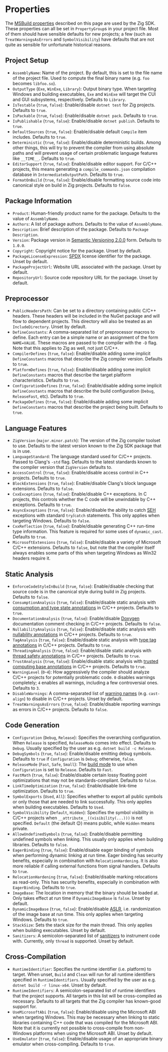 # Properties

The
[MSBuild properties](https://docs.microsoft.com/en-us/visualstudio/msbuild/msbuild-properties)
described on this page are used by the Zig SDK. These properties can all be set
in `PropertyGroup`s in your project file. Most of them should have sensible
defaults for new projects; a few (such as `TreatWarningsAsErrors` and
`SymbolVisibility`) have defaults that are not quite as sensible for unfortunate
historical reasons.

## Project Setup

* `AssemblyName`: Name of the project. By default, this is set to the file name
  of the project file. Used to compute the final binary name (e.g. `foo` becomes
  `libfoo.so`).
* `OutputType` (`Exe`, `WinExe`, `Library`): Output binary type. When targeting
  Windows and building executables, `Exe` and `WinExe` will target the CUI and
  GUI subsystems, respectively. Defaults to `Library`.
* `IsTestable` (`true`, `false`): Enable/disable `dotnet test` for Zig projects.
  Defaults to `true`.
* `IsPackable` (`true`, `false`): Enable/disable `dotnet pack`. Defaults to
  `true`.
* `IsPublishable` (`true`, `false`): Enable/disable `dotnet publish`. Defaults
  to `true`.
* `DefaultSources` (`true`, `false`): Enable/disable default `Compile` item
  includes. Defaults to `true`.
* `Deterministic` (`true`, `false`): Enable/disable deterministic builds. Among
  other things, this will try to prevent the compiler from using absolute paths
  and will prevent usage of certain problematic language features like
  `__TIME__`. Defaults to `true`.
* `EditorSupport` (`true`, `false`): Enable/disable editor support. For C/C++
  projects, this means generating a `compile_commands.json` compilation database
  in `IntermediateOutputPath`. Defaults to `true`.
* `FormatOnBuild` (`true`, `false`): Enable/disable formatting source code into
  canonical style on build in Zig projects. Defaults to `false`.

## Package Information

* `Product`: Human-friendly product name for the package. Defaults to the value
  of `AssemblyName`.
* `Authors`: A list of package authors. Defaults to the value of `AssemblyName`.
* `Description`: Brief description of the package. Defaults to
  `Package Description`.
* `Version`: Package version in [Semantic Versioning 2.0.0](https://semver.org)
  form. Defaults to `1.0.0`.
* `Copyright`: Copyright notice for the package. Unset by default.
* `PackageLicenseExpression`: [SPDX](https://spdx.org/licenses) license
  identifier for the package. Unset by default.
* `PackageProjectUrl`: Website URL associated with the package. Unset by
  default.
* `RepositoryUrl`: Source code repository URL for the package. Unset by default.

## Preprocessor

* `PublicHeadersPath`: Can be set to a directory containing public C/C++
  headers. These headers will be included in the NuGet package and will flow to
  dependent projects. This directory will also be treated as an
  `IncludeDirectory`. Unset by default.
* `DefineConstants`: A comma-separated list of preprocessor macros to define.
  Each entry can be a simple name or an assignment of the form `NAME=VALUE`.
  These macros are passed to the compiler with the `-D` flag. Note that this
  applies to Zig as well, not just C/C++.
* `CompilerDefines` (`true`, `false`): Enable/disable adding some implicit
  `DefineConstants` macros that describe the Zig compiler version. Defaults to
  `true`.
* `PlatformDefines` (`true`, `false`): Enable/disable adding some implicit
  `DefineConstants` macros that describe the target platform characteristics.
  Defaults to `true`.
* `ConfigurationDefines` (`true`, `false`): Enable/disable adding some implicit
  `DefineConstants` macros that describe the build configuration (`Debug`,
  `ReleaseFast`, etc). Defaults to `true`.
* `PackageDefines` (`true`, `false`): Enable/disable adding some implicit
  `DefineConstants` macros that describe the project being built. Defaults to
  `true`.

## Language Features

* `ZigVersion` (`major.minor.patch`): The version of the Zig compiler toolset to
  use. Defaults to the latest version known to the Zig SDK package that is in
  use.
* `LanguageStandard`: The language standard used for C/C++ projects. Passed to
  Clang's `-std` flag. Defaults to the latest standards known to the compiler
  version that `ZigVersion` defaults to.
* `AccessControl` (`true`, `false`): Enable/disable access control in C++
  projects. Defaults to `true`.
* `BlockExtensions` (`true`, `false`): Enable/disable Clang's block language
  extensions. Defaults to `false`.
* `CxxExceptions` (`true`, `false`): Enable/disable C++ exceptions. In C
  projects, this controls whether the C code will be unwindable by C++
  exceptions. Defaults to `true`.
* `AsyncExceptions` (`true`, `false`): Enable/disable the ability to catch
  [SEH](https://learn.microsoft.com/en-us/cpp/cpp/structured-exception-handling-c-cpp)
  exceptions with standard `try`/`catch` statements. This only applies when
  targeting Windows. Defaults to `false`.
* `CxxReflection` (`true`, `false`): Enable/disable generating C++ run-time type
  information. This feature is required for some uses of `dynamic_cast`.
  Defaults to `true`.
* `MicrosoftExtensions` (`true`, `false`): Enable/disable a variety of
  Microsoft C/C++ extensions. Defaults to `false`, but note that the compiler
  itself always enables some parts of this when targeting Windows as Win32
  headers require it.

## Static Analysis

* `EnforceCodeStyleInBuild` (`true`, `false`): Enable/disable checking that
  source code is in the canonical style during build in Zig projects. Defaults
  to `false`.
* `ConsumptionAnalysis` (`true`, `false`): Enable/disable static analysis with
  [consumption and type state annotations](https://clang.llvm.org/docs/AttributeReference.html#consumed-annotation-checking)
  in C/C++ projects. Defaults to `true`.
* `DocumentationAnalysis` (`true`, `false`): Enable/disable
  [Doxygen](https://doxygen.nl) documentation comment checking in C/C++
  projects. Defaults to `false`.
* `NullabilityAnalysis` (`true`, `false`): Enable/disable static analysis with
  [nullability annotations](https://clang.llvm.org/docs/analyzer/developer-docs/nullability.html)
  in C/C++ projects. Defaults to `true`.
* `TagAnalysis` (`true`, `false`): Enable/disable static analysis with
  [type tag annotations](https://clang.llvm.org/docs/AttributeReference.html#type-safety-checking)
  in C/C++ projects. Defaults to `true`.
* `ThreadingAnalysis` (`true`, `false`): Enable/disable static analysis with
  [thread safety annotations](https://clang.llvm.org/docs/ThreadSafetyAnalysis.html)
  in C/C++ projects. Defaults to `true`.
* `TrustAnalysis` (`true`, `false`): Enable/disable static analysis with
  [trusted computing base annotations](https://clang.llvm.org/docs/AttributeReference.html#enforce-tcb)
  in C/C++ projects. Defaults to `true`.
* `WarningLevel` (`0`-`4`): How aggressively the compiler should analyze C/C++
  projects for potentially problematic code. `0` disables warnings completely;
  `4` enables all warnings, including a few controversial ones. Defaults to `3`.
* `DisableWarnings`: A comma-separated list of
  [warning names](https://clang.llvm.org/docs/DiagnosticsReference.html) (e.g.
  `cast-align`) to disable in C/C++ projects. Unset by default.
* `TreatWarningsAsErrors` (`true`, `false`): Enable/disable reporting warnings
  as errors in C/C++ projects. Defaults to `false`.

## Code Generation

* `Configuration` (`Debug`, `Release`): Specifies the overarching configuration.
  When `Release` is specified, `ReleaseMode` comes into effect. Defaults to
  `Debug`. Usually specified by the user as e.g. `dotnet build -c Release`.
* `DebugSymbols` (`true`, `false`): Enable/disable emitting debug symbols.
  Defaults to `true` if `Configuration` is `Debug`; otherwise, `false`.
* `ReleaseMode` (`Fast`, `Safe`, `Small`): The
  [build mode](https://ziglang.org/documentation/master/#Build-Mode) to use when
  `Configuration` is set to `Release`. Defaults to `Fast`.
* `FastMath` (`true`, `false`): Enable/disable certain lossy floating point
  optimizations that may not be standards-compliant. Defaults to `false`.
* `LinkTimeOptimization` (`true`, `false`): Enable/disable link-time
  optimization. Defaults to `true`.
* `SymbolExports` (`Used`, `All`): Specifies whether to export all public
  symbols or only those that are needed to link successfully. This only applies
  when building executables. Defaults to `Used`.
* `SymbolVisibility` (`Default`, `Hidden`): Specifies the symbol visibility in
  C/C++ projects when `__attribute__((visibility(...)))` is not specified.
  `Default` (the default 😉) means public, while `Hidden` means private.
* `AllowUndefinedSymbols` (`true`, `false`): Enable/disable permitting undefined
  symbols when linking. This usually only applies when building libraries.
  Defaults to `false`.
* `EagerBinding` (`true`, `false`): Enable/disable eager binding of symbols when
  performing dynamic linking at run time. Eager binding has security benefits,
  especially in combination with `RelocationHardening`. It is also more reliable
  if calling external functions from signal handlers. Defaults to `true`.
* `RelocationHardening` (`true`, `false`): Enable/disable marking relocations as
  read-only. This has security benefits, especially in combination with
  `EagerBinding`. Defaults to `true`.
* `ImageBase`: The location in memory that the binary should be loaded at. Only
  takes effect at run time if `DynamicImageBase` is `false`. Unset by default.
* `DynamicImageBase` (`true`, `false`): Enable/disable
  [ASLR](https://en.wikipedia.org/wiki/Address_space_layout_randomization), i.e.
  randomization of the image base at run time. This only applies when targeting
  Windows. Defaults to `true`.
* `StackSize`: Sets the stack size for the main thread. This only applies when
  building executables. Unset by default.
* `Sanitizers`: A semicolon-separated list of
  [sanitizers](https://github.com/google/sanitizers) to instrument code with.
  Currently, only `thread` is supported. Unset by default.

## Cross-Compilation

* `RuntimeIdentifier`: Specifies the runtime identifier (i.e. platform) to
  target. When unset, `Build` and `Clean` will run for all runtime identifiers
  specified in `RuntimeIdentifiers`. Usually specified by the user as e.g.
  `dotnet build -r linux-x64`. Unset by default.
* `RuntimeIdentifiers`: A semicolon-separated list of runtime identifiers that
  the project supports. All targets in this list will be cross-compiled as
  necessary. Defaults to all targets that the Zig compiler has known-good
  support for.
* `UseMicrosoftAbi` (`true`, `false`): Enable/disable using the Microsoft ABI
  when targeting Windows. This may be necessary when linking to static libraries
  containing C++ code that was compiled for the Microsoft ABI. Note that it is
  currently not possible to cross-compile from non-Windows platforms when using
  the Microsoft ABI. Unset by default.
* `UseEmulator` (`true`, `false`): Enable/disable usage of an appropriate binary
  emulator when cross-compiling. Defaults to `true`.
